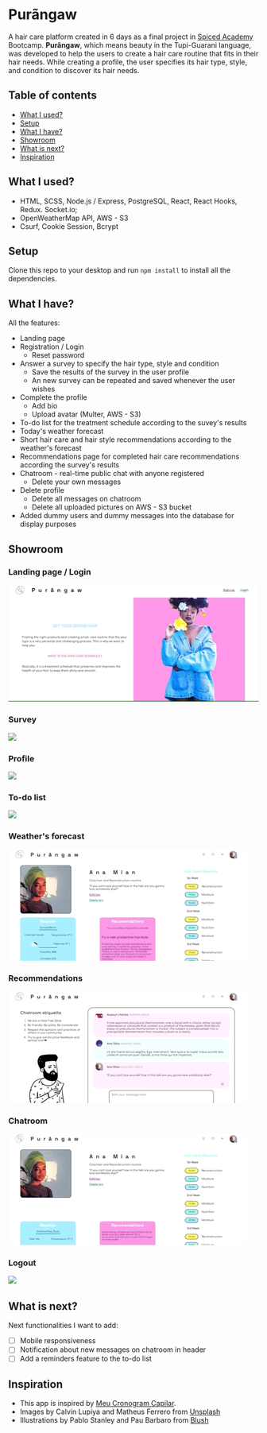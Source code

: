 # Purãngaw
A hair care platform created in 6 days as a final project in [Spiced Academy](https://github.com/spicedacademy) Bootcamp. **Purãngaw**, which means beauty in the Tupi-Guarani language, was developed to help
the users to create a hair care routine that fits in their hair needs.
While creating a profile, the user specifies its hair type, style, and condition to discover its hair needs.
## Table of contents
* [What I used?](##What-I-used?)
* [Setup]()
* [What I have?](##What-I-have?)
* [Showroom](##Showroom)
* [What is next?](##What-is-next?)
* [Inspiration](##Inspiration)


## What I used?
* HTML, SCSS, Node.js / Express, PostgreSQL, React, React Hooks, Redux. Socket.io;
* OpenWeatherMap API, AWS - S3
* Csurf, Cookie Session, Bcrypt

## Setup
Clone this repo to your desktop and run ```npm install``` to install all the dependencies.

## What I have?
All the features:
* Landing page
* Registration / Login
  * Reset password
* Answer a survey to specify the hair type, style and condition
  * Save the results of the survey in the user profile
  * An new survey can be repeated and saved whenever the user wishes
* Complete the profile
  * Add bio
  * Upload avatar (Multer, AWS - S3)
* To-do list for the treatment schedule according to the suvey's results
* Today's weather forecast
* Short hair care and hair style recommendations according to the weather's forecast
* Recommendations page for completed hair care recommendations according the survey's results
* Chatroom - real-time public chat with anyone registered
  * Delete your own messages
* Delete profile
  * Delete all messages on chatroom
  * Delete all uploaded pictures on AWS - S3 bucket
* Added dummy users and dummy messages into the database for display purposes

## Showroom
### Landing page / Login
![](/client/public/landing-page_login.gif)

### Survey
![](/client/public/survey.gif)

### Profile
![](/client/public/profile.gif)

### To-do list
![](/client/public/todo.gif)

### Weather's forecast
![](/client/public/weather.gif)

### Recommendations
![](/client/public/recomend.gif)

### Chatroom
![](/client/public/chatroom.gif)

### Logout
![](/client/public/logout.gif)

## What is next?
Next functionalities I want to add:
- [ ] Mobile responsiveness
- [ ] Notification about new messages on chatroom in header
- [ ] Add a reminders feature to the to-do list

## Inspiration
* This app is inspired by [Meu Cronogram Capilar](https://mcc.code.art.br/).
* Images by Calvin Lupiya and Matheus Ferrero from [Unsplash](https://unsplash.com/)
* Illustrations by Pablo Stanley and Pau Barbaro from [Blush](https://blush.design/)
